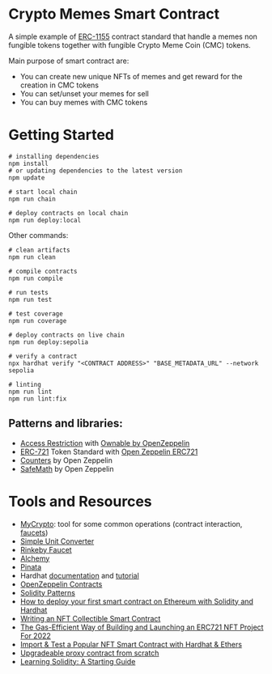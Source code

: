 # Crypto Memes Smart Contract

A simple example of [ERC-1155](https://eips.ethereum.org/EIPS/eip-721) contract standard that handle a memes non fungible tokens together with fungible Crypto Meme Coin (CMC) tokens.

Main purpose of smart contract are:
- You can create new unique NFTs of memes and get reward for the creation in CMC tokens
- You can set/unset your memes for sell
- You can buy memes with CMC tokens
# Getting Started

```shell
# installing dependencies
npm install
# or updating dependencies to the latest version
npm update

# start local chain
npm run chain

# deploy contracts on local chain
npm run deploy:local

```

Other commands:
```shell
# clean artifacts
npm run clean

# compile contracts
npm run compile

# run tests
npm run test

# test coverage
npm run coverage

# deploy contracts on live chain
npm run deploy:sepolia

# verify a contract
npx hardhat verify "<CONTRACT ADDRESS>" "BASE_METADATA_URL" --network sepolia

# linting
npm run lint
npm run lint:fix
```

## Patterns and libraries:
- [Access Restriction](https://fravoll.github.io/solidity-patterns/access_restriction.html) with [Ownable by OpenZeppelin](https://github.com/OpenZeppelin/openzeppelin-contracts/blob/master/contracts/access/Ownable.sol)
- [ERC-721](https://eips.ethereum.org/EIPS/eip-721) Token Standard with [Open Zeppelin ERC721](https://github.com/OpenZeppelin/openzeppelin-contracts/blob/master/contracts/token/ERC721/ERC721.sol)
- [Counters](https://github.com/OpenZeppelin/openzeppelin-contracts/blob/master/contracts/utils/Counters.sol) by Open Zeppelin
- [SafeMath](https://github.com/OpenZeppelin/openzeppelin-contracts/blob/master/contracts/utils/math/SafeMath.sol) by Open Zeppelin

# Tools and Resources
- [MyCrypto](https://app.mycrypto.com/): tool for some common operations (contract interaction, [faucets](https://app.mycrypto.com/faucet))
- [Simple Unit Converter](https://eth-converter.com/)
- [Rinkeby Faucet](https://faucets.chain.link/rinkeby)
- [Alchemy](https://www.alchemy.com/)
- [Pinata](https://www.pinata.cloud/)
- Hardhat [documentation](https://hardhat.org/getting-started) and [tutorial](https://hardhat.org/tutorial/)
- [OpenZeppelin Contracts](https://docs.openzeppelin.com/contracts)
- [Solidity Patterns](https://fravoll.github.io/solidity-patterns/)
- [How to deploy your first smart contract on Ethereum with Solidity and Hardhat](https://stermi.medium.com/how-to-deploy-your-first-smart-contract-on-ethereum-with-solidity-and-hardhat-22f21d31096e)
- [Writing an NFT Collectible Smart Contract](https://dev.to/rounakbanik/writing-an-nft-collectible-smart-contract-2nh8)
- [The Gas-Efficient Way of Building and Launching an ERC721 NFT Project For 2022](https://nftchance.medium.com/the-gas-efficient-way-of-building-and-launching-an-erc721-nft-project-for-2022-b3b1dac5f2e1)
- [Import & Test a Popular NFT Smart Contract with Hardhat & Ethers](https://dev.to/jacobedawson/import-test-a-popular-nft-smart-contract-with-hardhat-ethers-12i5)
- [Upgradeable proxy contract from scratch](https://medium.com/coinmonks/upgradeable-proxy-contract-from-scratch-3e5f7ad0b741)
- [Learning Solidity: A Starting Guide](https://blog.cryptostars.is/learning-solidity-a-starting-guide-fd9babac9806)
